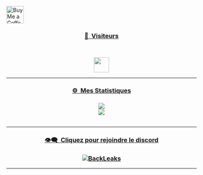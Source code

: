 
<a href='https://ko-fi.com/craziozfr' target='_blank'><img height='35' style='border:0px;height:46px;' src='https://az743702.vo.msecnd.net/cdn/kofi3.png?v=0' border='0' alt='Buy Me a Coffee at ko-fi.com' />
### <p align="center">👀 &nbsp;Visiteurs</p>
<br>

<p align="center">
  <img height="40em" src="https://profile-counter.glitch.me/Crazioz/count.svg" />
</p>

-----

### <p align="center">⚙️ &nbsp;Mes Statistiques</p>

### <p align="center"></p>

<p align="center">
  <img
    src="https://github-readme-stats-sigma-five.vercel.app/api/top-langs/?username=Crazioz&layout=compact&theme=github_dark&hide_border=true"
  />
  <br>
  <img
    src="https://github-readme-stats-sigma-five.vercel.app/api?username=Crazioz&count_private=true&include_all_commits=true&show_icons=true&theme=github_dark&hide_title=true&hide_border=true"
  />
  <br><br>
</p>

-----

### <p align="center">👁️‍🗨️ &nbsp;Cliquez pour rejoindre le discord</p>
### <p align="center">[![BackLeaks](https://discord.com/api/guilds/1092153931905384480/widget.png?style=banner4)](https://discord.gg/jE6egHwPHm)</p>

-----
